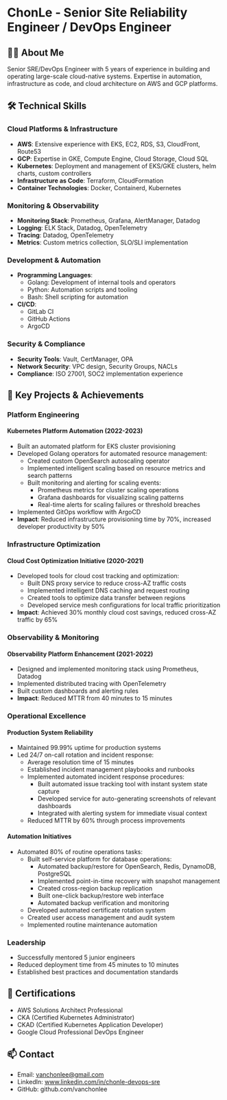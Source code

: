 # ChonLe - Senior Site Reliability Engineer / DevOps Engineer

## 👨‍💻 About Me
Senior SRE/DevOps Engineer with 5 years of experience in building and operating large-scale cloud-native systems. Expertise in automation, infrastructure as code, and cloud architecture on AWS and GCP platforms.

## 🛠 Technical Skills

### Cloud Platforms & Infrastructure
- **AWS**: Extensive experience with EKS, EC2, RDS, S3, CloudFront, Route53
- **GCP**: Expertise in GKE, Compute Engine, Cloud Storage, Cloud SQL
- **Kubernetes**: Deployment and management of EKS/GKE clusters, helm charts, custom controllers
- **Infrastructure as Code**: Terraform, CloudFormation
- **Container Technologies**: Docker, Containerd, Kubernetes

### Monitoring & Observability
- **Monitoring Stack**: Prometheus, Grafana, AlertManager, Datadog
- **Logging**: ELK Stack, Datadog, OpenTelemetry
- **Tracing**: Datadog, OpenTelemetry
- **Metrics**: Custom metrics collection, SLO/SLI implementation

### Development & Automation
- **Programming Languages**: 
  - Golang: Development of internal tools and operators
  - Python: Automation scripts and tooling
  - Bash: Shell scripting for automation
- **CI/CD**: 
  - GitLab CI
  - GitHub Actions
  - ArgoCD

### Security & Compliance
- **Security Tools**: Vault, CertManager, OPA
- **Network Security**: VPC design, Security Groups, NACLs
- **Compliance**: ISO 27001, SOC2 implementation experience

## 🚀 Key Projects & Achievements

### Platform Engineering
#### Kubernetes Platform Automation (2022-2023)
- Built an automated platform for EKS cluster provisioning
- Developed Golang operators for automated resource management:
  - Created custom OpenSearch autoscaling operator
  - Implemented intelligent scaling based on resource metrics and search patterns
  - Built monitoring and alerting for scaling events:
    - Prometheus metrics for cluster scaling operations
    - Grafana dashboards for visualizing scaling patterns
    - Real-time alerts for scaling failures or threshold breaches
- Implemented GitOps workflow with ArgoCD
- **Impact**: Reduced infrastructure provisioning time by 70%, increased developer productivity by 50%

### Infrastructure Optimization
#### Cloud Cost Optimization Initiative (2020-2021)
- Developed tools for cloud cost tracking and optimization:
  - Built DNS proxy service to reduce cross-AZ traffic costs
  - Implemented intelligent DNS caching and request routing
  - Created tools to optimize data transfer between regions
  - Developed service mesh configurations for local traffic prioritization
- **Impact**: Achieved 30% monthly cloud cost savings, reduced cross-AZ traffic by 65%

### Observability & Monitoring
#### Observability Platform Enhancement (2021-2022)
- Designed and implemented monitoring stack using Prometheus, Datadog
- Implemented distributed tracing with OpenTelemetry
- Built custom dashboards and alerting rules
- **Impact**: Reduced MTTR from 40 minutes to 15 minutes

### Operational Excellence
#### Production System Reliability
- Maintained 99.99% uptime for production systems
- Led 24/7 on-call rotation and incident response:
  - Average resolution time of 15 minutes
  - Established incident management playbooks and runbooks
  - Implemented automated incident response procedures:
    - Built automated issue tracking tool with instant system state capture
    - Developed service for auto-generating screenshots of relevant dashboards
    - Integrated with alerting system for immediate visual context
  - Reduced MTTR by 60% through process improvements

#### Automation Initiatives
- Automated 80% of routine operations tasks:
  - Built self-service platform for database operations:
    - Automated backup/restore for OpenSearch, Redis, DynamoDB, PostgreSQL
    - Implemented point-in-time recovery with snapshot management
    - Created cross-region backup replication
    - Built one-click backup/restore web interface
    - Automated backup verification and monitoring
  - Developed automated certificate rotation system
  - Created user access management and audit system
  - Implemented routine maintenance automation

### Leadership
- Successfully mentored 5 junior engineers
- Reduced deployment time from 45 minutes to 10 minutes
- Established best practices and documentation standards

## 📜 Certifications
- AWS Solutions Architect Professional
- CKA (Certified Kubernetes Administrator)
- CKAD (Certified Kubernetes Application Developer)
- Google Cloud Professional DevOps Engineer

## 📫 Contact
- Email: vanchonlee@gmail.com
- LinkedIn: www.linkedin.com/in/chonle-devops-sre
- GitHub: github.com/vanchonlee

